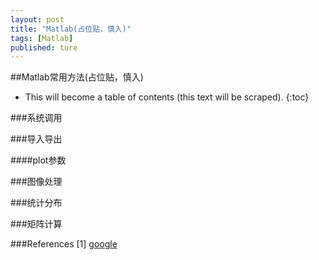 ```yaml
---
layout: post
title: "Matlab(占位贴，慎入)"
tags: [Matlab]
published: ture
---
```



##Matlab常用方法(占位贴，慎入)

- This will become a table of contents (this text will be scraped).
{:toc}

###系统调用


###导入导出

####plot参数


###图像处理


###统计分布


###矩阵计算




###References
[1] [google][r1]

[r1]: http://google.com "显示google主页"

[^id]: 这是脚注
